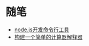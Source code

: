 # 随笔
* [node.js开发命令行工具](https://github.com/Afu0402/notes/tree/master/command)
* [构建一个简单的计算器解释器](https://github.com/Afu0402/notes/tree/master/simple-interpreter)